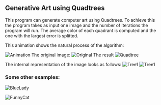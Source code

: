 ## Generative Art using Quadtrees

This program can generate computer art using Quadtrees. To achieve this the program takes as input one image and the number of iterations the program will run. The average color of each quadrant is computed and the one with the largest error is splitted. 

This animation shows the natural process of the algorithm:

![Animation](https://i.imgur.com/IPx3Zb1.gif)
The original image:
![Original](https://i.imgur.com/tY88g6z.jpg)
The result
![Quadtree](https://i.imgur.com/fa5TNNl.png)

The internal representation of the image looks as follows:
![Tree1](https://i.imgur.com/gJ3HuRe.png)
![Tree1](https://i.imgur.com/86cxLkh.png)
### Some other examples:

![BlueLady](https://i.imgur.com/jtvlfMm.png)

![FunnyCat](https://i.imgur.com/oO6TIsJ.png)



